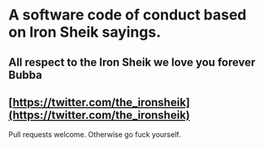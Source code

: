 # A software code of conduct based on Iron Sheik sayings.

## All respect to the Iron Sheik we love you forever Bubba

## [https://twitter.com/the_ironsheik](https://twitter.com/the_ironsheik)

Pull requests welcome. Otherwise go fuck yourself.
